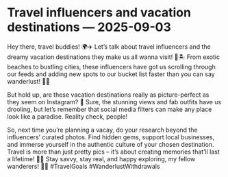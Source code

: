 # Travel influencers and vacation destinations — 2025-09-03

Hey there, travel buddies! 🌍✈️ Let’s talk about travel influencers and the dreamy vacation destinations they make us all wanna visit! 💭🏝️ From exotic beaches to bustling cities, these influencers have got us scrolling through our feeds and adding new spots to our bucket list faster than you can say wanderlust! 📸✨

But hold up, are these vacation destinations really as picture-perfect as they seem on Instagram? 🤔 Sure, the stunning views and fab outfits have us drooling, but let’s remember that social media filters can make any place look like a paradise. Reality check, people!

So, next time you’re planning a vacay, do your research beyond the influencers’ curated photos. Find hidden gems, support local businesses, and immerse yourself in the authentic culture of your chosen destination. Travel is more than just pretty pics – it’s about creating memories that’ll last a lifetime! 🌟💫 Stay savvy, stay real, and happy exploring, my fellow wanderers! 🌺🌴 #TravelGoals #WanderlustWithdrawals
